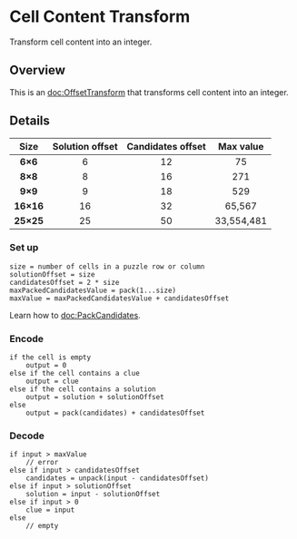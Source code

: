 # Cell Content Transform

Transform cell content into an integer.

## Overview

This is an <doc:OffsetTransform> that transforms cell content into an integer.

## Details

Size      | Solution offset | Candidates offset | Max value
:----:    | :-------------: | :---------------: | :---------:
**6×6**   |  6              | 12                | 75
**8×8**   |  8              | 16                | 271
**9×9**   |  9              | 18                | 529
**16×16** | 16              | 32                | 65,567
**25×25** | 25              | 50                | 33,554,481

### Set up

```
size = number of cells in a puzzle row or column
solutionOffset = size
candidatesOffset = 2 * size
maxPackedCandidatesValue = pack(1...size)
maxValue = maxPackedCandidatesValue + candidatesOffset
```

Learn how to <doc:PackCandidates>.

### Encode

```
if the cell is empty
    output = 0
else if the cell contains a clue
    output = clue
else if the cell contains a solution
    output = solution + solutionOffset
else
    output = pack(candidates) + candidatesOffset
```

### Decode

```
if input > maxValue
    // error
else if input > candidatesOffset
    candidates = unpack(input - candidatesOffset)
else if input > solutionOffset
    solution = input - solutionOffset
else if input > 0
    clue = input
else
    // empty
```
